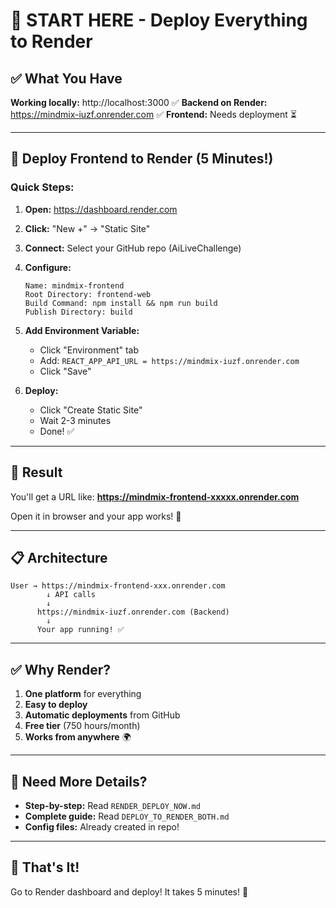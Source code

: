 # 🎯 START HERE - Deploy Everything to Render

## ✅ What You Have

**Working locally:** http://localhost:3000 ✅
**Backend on Render:** https://mindmix-iuzf.onrender.com ✅
**Frontend:** Needs deployment ⏳

---

## 🚀 Deploy Frontend to Render (5 Minutes!)

### **Quick Steps:**

1. **Open:** https://dashboard.render.com

2. **Click:** "New +" → "Static Site"

3. **Connect:** Select your GitHub repo (AiLiveChallenge)

4. **Configure:**
   ```
   Name: mindmix-frontend
   Root Directory: frontend-web
   Build Command: npm install && npm run build
   Publish Directory: build
   ```

5. **Add Environment Variable:**
   - Click "Environment" tab
   - Add: `REACT_APP_API_URL = https://mindmix-iuzf.onrender.com`
   - Click "Save"

6. **Deploy:**
   - Click "Create Static Site"
   - Wait 2-3 minutes
   - Done! ✅

---

## 🎉 Result

You'll get a URL like:
**https://mindmix-frontend-xxxxx.onrender.com**

Open it in browser and your app works! 🎯

---

## 📋 Architecture

```
User → https://mindmix-frontend-xxx.onrender.com
        ↓ API calls
        ↓
      https://mindmix-iuzf.onrender.com (Backend)
        ↓
      Your app running! ✅
```

---

## ✅ Why Render?

1. **One platform** for everything
2. **Easy to deploy**
3. **Automatic deployments** from GitHub
4. **Free tier** (750 hours/month)
5. **Works from anywhere** 🌍

---

## 📄 Need More Details?

- **Step-by-step:** Read `RENDER_DEPLOY_NOW.md`
- **Complete guide:** Read `DEPLOY_TO_RENDER_BOTH.md`
- **Config files:** Already created in repo!

---

## 🎯 That's It!

Go to Render dashboard and deploy! It takes 5 minutes! 🚀

